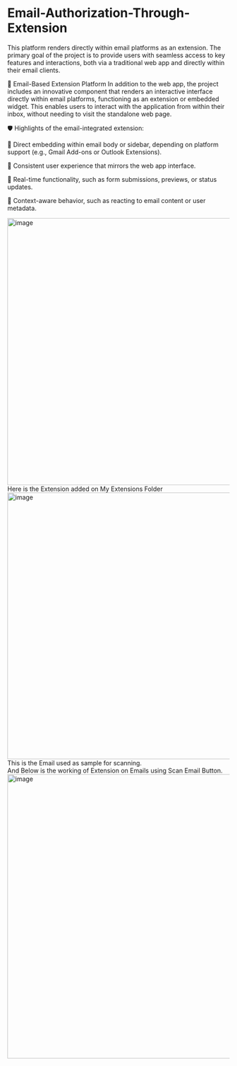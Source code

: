 # Email-Authorization-Through-Extension
This platform renders directly within email platforms as an extension. The primary goal of the project is to provide users with seamless access to key features and interactions, both via a traditional web app and directly within their email clients.

📨 Email-Based Extension Platform
In addition to the web app, the project includes an innovative component that renders an interactive interface directly within email platforms, functioning as an extension or embedded widget. This enables users to interact with the application from within their inbox, without needing to visit the standalone web page.

🛡️ Highlights of the email-integrated extension:

💎 Direct embedding within email body or sidebar, depending on platform support (e.g., Gmail Add-ons or Outlook Extensions).

💎 Consistent user experience that mirrors the web app interface.

💎 Real-time functionality, such as form submissions, previews, or status updates.

💎 Context-aware behavior, such as reacting to email content or user metadata.

<img width="1366" height="604" alt="image" src="https://github.com/user-attachments/assets/0412cccf-e5b4-4c38-bc23-74d1ea19c5e3" />
<figcaption>Here is the Extension added on My Extensions Folder </figcaption>

<img width="1362" height="603" alt="image" src="https://github.com/user-attachments/assets/51b6abf8-241d-44c5-8f0e-2f8b9d6414be" />
<figcaption>This is the Email used as sample for scanning.</figcaption>


<figcaption> And Below is the working of Extension on Emails using Scan Email Button. </figcaption>
<img width="1364" height="643" alt="image" src="https://github.com/user-attachments/assets/d49bcfa9-8bc3-4ad0-8860-36643d214bdf" />

